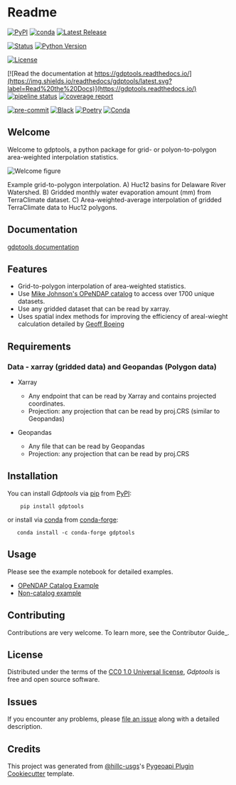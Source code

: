 # Readme

[![PyPI](https://img.shields.io/pypi/v/gdptools.svg)](https://pypi.org/project/gdptools/)
[![conda](https://anaconda.org/conda-forge/gdptools/badges/version.svg)](https://anaconda.org/conda-forge/gdptools)
[![Latest Release](https://code.usgs.gov/wma/nhgf/toolsteam/gdptools/-/badges/release.svg)](https://code.usgs.gov/wma/nhgf/toolsteam/gdptools/-/releases)

[![Status](https://img.shields.io/pypi/status/gdptools.svg)](https://pypi.org/project/gdptools/)
[![Python Version](https://img.shields.io/pypi/pyversions/gdptools)](https://pypi.org/project/gdptools)

[![License](https://img.shields.io/pypi/l/gdptools)](https://creativecommons.org/publicdomain/zero/1.0/legalcode)

[![Read the documentation at https://gdptools.readthedocs.io/](https://img.shields.io/readthedocs/gdptools/latest.svg?label=Read%20the%20Docs)](https://gdptools.readthedocs.io/)
[![pipeline status](https://code.usgs.gov/wma/nhgf/toolsteam/gdptools/badges/main/pipeline.svg)](https://code.usgs.gov/wma/nhgf/toolsteam/gdptools/-/commits/main)
[![coverage report](https://code.usgs.gov/wma/nhgf/toolsteam/gdptools/badges/main/coverage.svg)](https://code.usgs.gov/wma/nhgf/toolsteam/gdptools/-/commits/main)

[![pre-commit](https://img.shields.io/badge/pre--commit-enabled-brightgreen?logo=pre-commit&logoColor=white)](https://code.usgs.gov/pre-commit/pre-commit)
[![Black](https://img.shields.io/badge/code%20style-black-000000.svg)](https://code.usgs.gov/psf/black)
[![Poetry](https://img.shields.io/badge/poetry-enabled-blue)](https://python-poetry.org/)
[![Conda](https://img.shields.io/badge/conda-enabled-green)](https://anaconda.org/)

## Welcome

Welcome to gdptools, a python package for grid- or polyon-to-polygon area-weighted interpolation statistics.

![Welcome figure](./docs/assets/Welcom_fig.png)

<figcaption>Example grid-to-polygon interpolation.  A) Huc12 basins for Delaware River Watershed. B) Gridded monthly water evaporation amount (mm) from TerraClimate dataset. C) Area-weighted-average interpolation of gridded TerraClimate data to Huc12 polygons.</figcaption>

## Documentation

[gdptools documentation](https://gdptools.readthedocs.io/en/latest/)

## Features

- Grid-to-polygon interpolation of area-weighted statistics.
- Use [Mike Johnson's OPeNDAP catalog][1] to access over 1700 unique datasets.
- Use any gridded dataset that can be read by xarray.
- Uses spatial index methods for improving the efficiency of areal-wieght calculation detailed by [Geoff Boeing][2]

[1]: https://mikejohnson51.github.io/opendap.catalog/articles/catalog.html
[2]: https://geoffboeing.com/2016/10/r-tree-spatial-index-python/

## Requirements

### Data - xarray (gridded data) and Geopandas (Polygon data)

- Xarray

  - Any endpoint that can be read by Xarray and contains projected coordinates.
  - Projection: any projection that can be read by proj.CRS (similar to Geopandas)

- Geopandas
  - Any file that can be read by Geopandas
  - Projection: any projection that can be read by proj.CRS

## Installation

You can install _Gdptools_ via [pip](https://pip.pypa.io/) from [PyPI](https://pypi.org/):

        pip install gdptools

or install via [conda](https://anaconda.org/) from [conda-forge](https://anaconda.org/conda-forge/gdptools):

       conda install -c conda-forge gdptools

## Usage

Please see the example notebook for detailed examples.

- [OPeNDAP Catalog Example](./docs/terraclime_et.ipynb)
- [Non-catalog example](./docs/Gridmet_non_catalog.ipynb)

## Contributing

Contributions are very welcome. To learn more, see the Contributor Guide\_.

## License

Distributed under the terms of the [CC0 1.0 Universal license](https://creativecommons.org/publicdomain/zero/1.0/legalcode), _Gdptools_ is free and open source software.

## Issues

If you encounter any problems, please [file an issue](https://code.usgs.gov/wma/nhgf/toolsteam/gdptools/issues) along with a detailed description.

## Credits

This project was generated from [@hillc-usgs](https://code.usgs.gov/hillc-usgs)'s [Pygeoapi Plugin Cookiecutter](https://code.usgs.gov/wma/nhgf/pygeoapi-plugin-cookiecutter) template.
